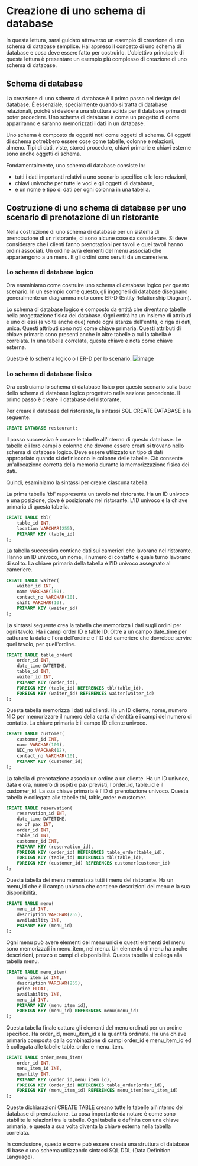 

# Creazione di uno schema di database
In questa lettura, sarai guidato attraverso un esempio di creazione di uno schema di database semplice. Hai appreso il concetto di uno schema di database e cosa deve essere fatto per costruirlo. L'obiettivo principale di questa lettura è presentare un esempio più complesso di creazione di uno schema di database.

## **Schema di database**
La creazione di uno schema di database è il primo passo nel design del database. È essenziale, specialmente quando si tratta di database relazionali, poiché si desidera una struttura solida per il database prima di poter procedere. Uno schema di database è come un progetto di come appariranno e saranno memorizzati i dati in un database.

Uno schema è composto da oggetti noti come oggetti di schema. Gli oggetti di schema potrebbero essere cose come tabelle, colonne e relazioni, almeno. Tipi di dati, viste, stored procedure, chiavi primarie e chiavi esterne sono anche oggetti di schema.

Fondamentalmente, uno schema di database consiste in:

- tutti i dati importanti relativi a uno scenario specifico e le loro relazioni,
- chiavi univoche per tutte le voci e gli oggetti di database,
- e un nome e tipo di dati per ogni colonna in una tabella.

## **Costruzione di uno schema di database per uno scenario di prenotazione di un ristorante**
Nella costruzione di uno schema di database per un sistema di prenotazione di un ristorante, ci sono alcune cose da considerare. Si deve considerare che i clienti fanno prenotazioni per tavoli e quei tavoli hanno ordini associati. Un ordine avrà elementi del menu associati che appartengono a un menu. E gli ordini sono serviti da un cameriere.

### **Lo schema di database logico**
Ora esaminiamo come costruire uno schema di database logico per questo scenario. In un esempio come questo, gli ingegneri di database disegnano generalmente un diagramma noto come ER-D (Entity Relationship Diagram).

Lo schema di database logico è composto da entità che diventano tabelle nella progettazione fisica del database. Ogni entità ha un insieme di attributi e uno di essi (a volte anche due) rende ogni istanza dell'entità, o riga di dati, unica. Questi attributi sono noti come chiave primaria. Questi attributi di chiave primaria sono presenti anche in altre tabelle a cui la tabella è correlata. In una tabella correlata, questa chiave è nota come chiave esterna.

Questo è lo schema logico o l'ER-D per lo scenario.
![image](https://github.com/francicco/SQLtutorials/assets/9006870/f1581616-a9af-4869-933e-cd37fe9a68a8)

### **Lo schema di database fisico**
Ora costruiamo lo schema di database fisico per questo scenario sulla base dello schema di database logico progettato nella sezione precedente. Il primo passo è creare il database del ristorante.

Per creare il database del ristorante, la sintassi SQL CREATE DATABASE è la seguente:

```sql
CREATE DATABASE restaurant;
```

Il passo successivo è creare le tabelle all'interno di questo database. Le tabelle e i loro campi o colonne che devono essere creati si trovano nello schema di database logico. Deve essere utilizzato un tipo di dati appropriato quando si definiscono le colonne delle tabelle. Ciò consente un'allocazione corretta della memoria durante la memorizzazione fisica dei dati.

Quindi, esaminiamo la sintassi per creare ciascuna tabella.

La prima tabella 'tbl' rappresenta un tavolo nel ristorante. Ha un ID univoco e una posizione, dove è posizionato nel ristorante. L'ID univoco è la chiave primaria di questa tabella.

```sql
CREATE TABLE tbl( 
    table_id INT, 
    location VARCHAR(255), 
    PRIMARY KEY (table_id) 
); 
```

La tabella successiva contiene dati sui camerieri che lavorano nel ristorante. Hanno un ID univoco, un nome, il numero di contatto e quale turno lavorano di solito. La chiave primaria della tabella è l'ID univoco assegnato al cameriere.

```sql
CREATE TABLE waiter( 
    waiter_id INT, 
    name VARCHAR(150), 
    contact_no VARCHAR(10), 
    shift VARCHAR(10),
    PRIMARY KEY (waiter_id) 
);
```

La sintassi seguente crea la tabella che memorizza i dati sugli ordini per ogni tavolo. Ha i campi order ID e table ID. Oltre a un campo date_time per catturare la data e l'ora dell'ordine e l'ID del cameriere che dovrebbe servire quel tavolo, per quell'ordine.

```sql
CREATE TABLE table_order( 
    order_id INT, 
    date_time DATETIME, 
    table_id INT, 
    waiter_id INT,
    PRIMARY KEY (order_id), 
    FOREIGN KEY (table_id) REFERENCES tbl(table_id), 
    FOREIGN KEY (waiter_id) REFERENCES waiter(waiter_id) 
);
```

Questa tabella memorizza i dati sui clienti. Ha un ID cliente, nome, numero NIC per memorizzare il numero della carta d'identità e i campi del numero di contatto. La chiave primaria è il campo ID cliente univoco.

```sql
CREATE TABLE customer( 
    customer_id INT, 
    name VARCHAR(100), 
    NIC_no VARCHAR(12), 
    contact_no VARCHAR(10),
    PRIMARY KEY (customer_id) 
);
```

La tabella di prenotazione associa un ordine a un cliente. Ha un ID univoco, data e ora, numero di ospiti o pax previsti, l'order_id, table_id e il customer_id. La sua chiave primaria è l'ID di prenotazione univoco. Questa tabella è collegata alle tabelle tbl, table_order e customer.

```sql
CREATE TABLE reservation( 
    reservation_id INT, 
    date_time DATETIME, 
    no_of_pax INT, 
    order_id INT, 
    table_id INT, 
    customer_id INT,
    PRIMARY KEY (reservation_id), 
    FOREIGN KEY (order_id) REFERENCES table_order(table_id), 
    FOREIGN KEY (table_id) REFERENCES tbl(table_id), 
    FOREIGN KEY (customer_id) REFERENCES customer(customer_id) 
);
```

Questa tabella dei menu memorizza tutti i menu del ristorante. Ha un menu_id che è il campo univoco che contiene descrizioni del menu e la sua disponibilità.

```sql
CREATE TABLE menu( 
    menu_id INT, 
    description VARCHAR(255), 
    availability INT, 
    PRIMARY KEY (menu_id) 
);
```

Ogni menu può avere elementi del menu unici e questi elementi del menu sono memorizzati in menu_item, nel menu. Un elemento di menu ha anche descrizioni, prezzo e campi di disponibilità. Questa tabella si collega alla tabella menu.

```sql
CREATE TABLE menu_item( 
    menu_item_id INT, 
    description VARCHAR(255), 
    price FLOAT, 
    availability INT, 
    menu_id INT, 
    PRIMARY KEY (menu_item_id), 
    FOREIGN KEY (menu_id) REFERENCES menu(menu_id) 
);
```

Questa tabella finale cattura gli elementi del menu ordinati per un ordine specifico. Ha order_id, menu_item_id e la quantità ordinata. Ha una chiave primaria composta dalla combinazione di campi order_id e menu_item_id ed è collegata alle tabelle table_order e menu_item.

```sql
CREATE TABLE order_menu_item( 
    order_id INT, 
    menu_item_id INT, 
    quantity INT, 
    PRIMARY KEY (order_id,menu_item_id),
    FOREIGN KEY (order_id) REFERENCES table_order(order_id), 
    FOREIGN KEY (menu_item_id) REFERENCES menu_item(menu_item_id)
);
```

Queste dichiarazioni CREATE TABLE creano tutte le tabelle all'interno del database di prenotazione. La cosa importante da notare è come sono stabilite le relazioni tra le tabelle. Ogni tabella è definita con una chiave primaria, e questa a sua volta diventa la chiave esterna nella tabella correlata.

In conclusione, questo è come può essere creata una struttura di database di base o uno schema utilizzando sintassi SQL DDL (Data Definition Language).
